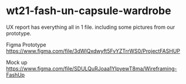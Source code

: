 # wt21-fash-un-capsule-wardrobe
UX report has everything all in 1 file. including some pictures from our prototype.

Figma Prototype https://www.figma.com/file/3dWlQxdwyft5FvYZTrrWS0/ProjectFASHUP

Mock up https://www.figma.com/file/SDULQuRJoaa1YlpyewT8ma/Wireframing-FashUp
